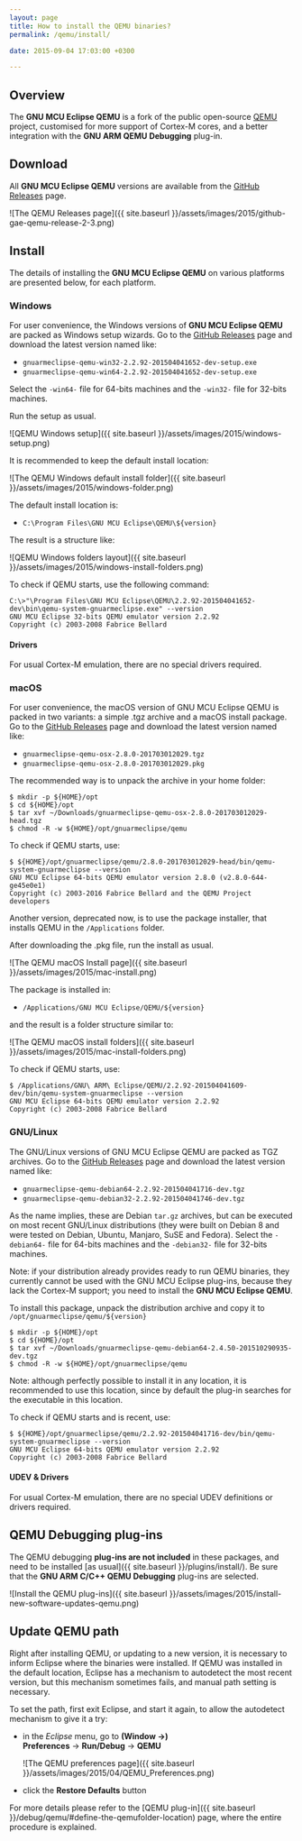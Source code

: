 ```yaml
---
layout: page
title: How to install the QEMU binaries?
permalink: /qemu/install/

date: 2015-09-04 17:03:00 +0300

---
```


## Overview

The **GNU MCU Eclipse QEMU** is a fork of the public open-source [QEMU](http://wiki.qemu.org/Main_Page) project, customised for more support of Cortex-M cores, and a better integration with the **GNU ARM QEMU Debugging** plug-in.

## Download

All **GNU MCU Eclipse QEMU** versions are available from the [GitHub Releases](https://github.com/gnu-mcu-eclipse/qemu/releases) page.

![The QEMU Releases page]({{ site.baseurl }}/assets/images/2015/github-gae-qemu-release-2-3.png)

## Install

The details of installing the **GNU MCU Eclipse QEMU** on various platforms are presented below, for each platform.

### Windows

For user convenience, the Windows versions of **GNU MCU Eclipse QEMU** are packed as Windows setup wizards. Go to the [GitHub Releases](https://github.com/gnu-mcu-eclipse/qemu/releases) page and download the latest version named like:

* `gnuarmeclipse-qemu-win32-2.2.92-201504041652-dev-setup.exe`
* `gnuarmeclipse-qemu-win64-2.2.92-201504041652-dev-setup.exe`

Select the `-win64-` file for 64-bits machines and the `-win32-` file for 32-bits machines.

Run the setup as usual.

![QEMU Windows setup]({{ site.baseurl }}/assets/images/2015/windows-setup.png)

It is recommended to keep the default install location:

![The QEMU Windows default install folder]({{ site.baseurl }}/assets/images/2015/windows-folder.png)

The default install location is:

* `C:\Program Files\GNU MCU Eclipse\QEMU\${version}`

The result is a structure like:

![QEMU Windows folders layout]({{ site.baseurl }}/assets/images/2015/windows-install-folders.png)

To check if QEMU starts, use the following command:

```console
C:\>"\Program Files\GNU MCU Eclipse\QEMU\2.2.92-201504041652-dev\bin\qemu-system-gnuarmeclipse.exe" --version
GNU MCU Eclipse 32-bits QEMU emulator version 2.2.92
Copyright (c) 2003-2008 Fabrice Bellard
```

#### Drivers

For usual Cortex-M emulation, there are no special drivers required.

### macOS

For user convenience, the macOS version of GNU MCU Eclipse QEMU is packed in two variants: a simple .tgz archive and a macOS install package. Go to the [GitHub Releases](https://github.com/gnu-mcu-eclipse/qemu/releases) page and download the latest version named like:

* `gnuarmeclipse-qemu-osx-2.8.0-201703012029.tgz`
* `gnuarmeclipse-qemu-osx-2.8.0-201703012029.pkg`

The recommended way is to unpack the archive in your home folder:

```console
$ mkdir -p ${HOME}/opt
$ cd ${HOME}/opt
$ tar xvf ~/Downloads/gnuarmeclipse-qemu-osx-2.8.0-201703012029-head.tgz
$ chmod -R -w ${HOME}/opt/gnuarmeclipse/qemu
```

To check if QEMU starts, use:

```console
$ ${HOME}/opt/gnuarmeclipse/qemu/2.8.0-201703012029-head/bin/qemu-system-gnuarmeclipse --version
GNU MCU Eclipse 64-bits QEMU emulator version 2.8.0 (v2.8.0-644-ge45e0e1)
Copyright (c) 2003-2016 Fabrice Bellard and the QEMU Project developers
```

Another version, deprecated now, is to use the package installer, that installs QEMU in the `/Applications` folder.

After downloading the .pkg file, run the install as usual.

![The QEMU macOS Install page]({{ site.baseurl }}/assets/images/2015/mac-install.png)

The package is installed in:

* `/Applications/GNU MCU Eclipse/QEMU/${version}`

and the result is a folder structure similar to:

![The QEMU macOS install folders]({{ site.baseurl }}/assets/images/2015/mac-install-folders.png)

To check if QEMU starts, use:

```console
$ /Applications/GNU\ ARM\ Eclipse/QEMU/2.2.92-201504041609-dev/bin/qemu-system-gnuarmeclipse --version
GNU MCU Eclipse 64-bits QEMU emulator version 2.2.92
Copyright (c) 2003-2008 Fabrice Bellard
```

### GNU/Linux

The GNU/Linux versions of GNU MCU Eclipse QEMU are packed as TGZ archives. Go to the [GitHub Releases](https://github.com/gnu-mcu-eclipse/qemu/releases) page and download the latest version named like:

* `gnuarmeclipse-qemu-debian64-2.2.92-201504041716-dev.tgz`
* `gnuarmeclipse-qemu-debian32-2.2.92-201504041746-dev.tgz`

As the name implies, these are Debian `tar.gz` archives, but can be executed on most recent GNU/Linux distributions (they were built on Debian 8 and were tested on Debian, Ubuntu, Manjaro, SuSE and Fedora). Select the `-debian64-` file for 64-bits machines and the `-debian32-` file for 32-bits machines.

Note: if your distribution already provides ready to run QEMU binaries, they currently cannot be used with the GNU MCU Eclipse plug-ins, because they lack the Cortex-M support; you need to install the **GNU MCU Eclipse QEMU**.

To install this package, unpack the distribution archive and copy it to `/opt/gnuarmeclipse/qemu/${version}`

```console
$ mkdir -p ${HOME}/opt
$ cd ${HOME}/opt
$ tar xvf ~/Downloads/gnuarmeclipse-qemu-debian64-2.4.50-201510290935-dev.tgz
$ chmod -R -w ${HOME}/opt/gnuarmeclipse/qemu
```

Note: although perfectly possible to install it in any location, it is recommended to use this location, since by default the plug-in searches for the executable in this location.

To check if QEMU starts and is recent, use:

```console
$ ${HOME}/opt/gnuarmeclipse/qemu/2.2.92-201504041716-dev/bin/qemu-system-gnuarmeclipse --version
GNU MCU Eclipse 64-bits QEMU emulator version 2.2.92
Copyright (c) 2003-2008 Fabrice Bellard
```

#### UDEV & Drivers

For usual Cortex-M emulation, there are no special UDEV definitions or drivers required.

## QEMU Debugging plug-ins

The QEMU debugging **plug-ins are not included** in these packages, and need to be installed [as usual]({{ site.baseurl }}/plugins/install/). Be sure that the **GNU ARM C/C++ QEMU Debugging** plug-ins are selected.

![Install the QEMU plug-ins]({{ site.baseurl }}/assets/images/2015/install-new-software-updates-qemu.png)

## Update QEMU path

Right after installing QEMU, or updating to a new version, it is necessary to inform Eclipse where the binaries were installed. If QEMU was installed in the default location, Eclipse has a mechanism to autodetect the most recent version, but this mechanism sometimes fails, and manual path setting is necessary.

To set the path, first exit Eclipse, and start it again, to allow the autodetect mechanism to give it a try:

* in the _Eclipse_ menu, go to **(Window →) Preferences** → **Run/Debug** → **QEMU**

  ![The QEMU preferences page]({{ site.baseurl }}/assets/images/2015/04/QEMU_Preferences.png)

* click the **Restore Defaults** button

For more details please refer to the [QEMU plug-in]({{ site.baseurl }}/debug/qemu/#define-the-qemufolder-location) page, where the entire procedure is explained.

